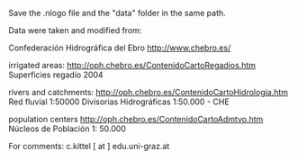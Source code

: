 Save the .nlogo file and the "data" folder in the same path.

Data were taken and modified from:

Confederación Hidrográfica del Ebro
http://www.chebro.es/

irrigated areas:
http://oph.chebro.es/ContenidoCartoRegadios.htm
Superficies regadío 2004

rivers and catchments:
http://oph.chebro.es/ContenidoCartoHidrologia.htm
Red fluvial 1:50000
Divisorias Hidrográficas 1:50.000 - CHE

population centers
http://oph.chebro.es/ContenidoCartoAdmtvo.htm
Núcleos de Población 1: 50.000


For comments: c.kittel [ at ] edu.uni-graz.at
